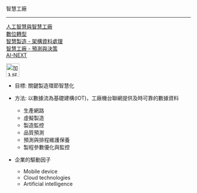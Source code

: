 智慧工廠
***
[人工智慧與智慧工廠](智慧工廠.md)<br>[數位轉型](轉型.md)<br>[智慧製造 - 架構資料處理](智慧製造-1.md)<br>[智慧工廠 - 預測與決策 ](智慧製造-2.md)<br>[AI-NEXT](AINext.md)<br>

<a href="https://line.me/R/ti/p/%40ijp8175o"><img height="36" border="0" alt="加入好友" src="https://scdn.line-apps.com/n/line_add_friends/btn/zh-Hant.png"></a>


+ 目標: 關鍵製造環節智慧化<br>

+ 方法: 以數據流為基礎建構(IOT)，工廠機台聯網提供及時可靠的數據資料
  + 生產網路
  + 虛擬製造
  + 製造監控
  * 品質預測
  + 預測與排程維護保養 
  + 製程參數優化與監控

+ 企業的驅動因子

  - Mobile device
  - Cloud technologies
  - Artificial intelligence



